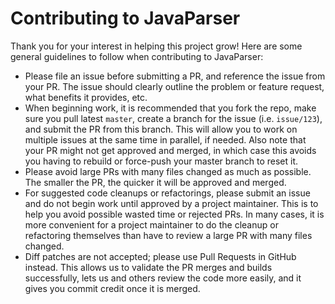 # Contributing to JavaParser

Thank you for your interest in helping this project grow!
Here are some general guidelines to follow when contributing to JavaParser:

- Please file an issue before submitting a PR, and reference the issue from your PR.
  The issue should clearly outline the problem or feature request, what benefits it provides, etc.
- When beginning work, it is recommended that you fork the repo, make sure you pull latest `master`,
  create a branch for the issue (i.e. `issue/123`), and submit the PR from this branch.
  This will allow you to work on multiple issues at the same time in parallel, if needed.
  Also note that your PR might not get approved and merged, in which case this avoids you having to
  rebuild or force-push your master branch to reset it.
- Please avoid large PRs with many files changed as much as possible. The smaller the PR, the quicker
  it will be approved and merged.
- For suggested code cleanups or refactorings, please submit an issue and do not begin work until
  approved by a project maintainer. This is to help you avoid possible wasted time or rejected PRs.
  In many cases, it is more convenient for a project maintainer to do the cleanup or refactoring
  themselves than have to review a large PR with many files changed.
- Diff patches are not accepted; please use Pull Requests in GitHub instead. This allows us to
  validate the PR merges and builds successfully, lets us and others review the code more easily,
  and it gives you commit credit once it is merged.
